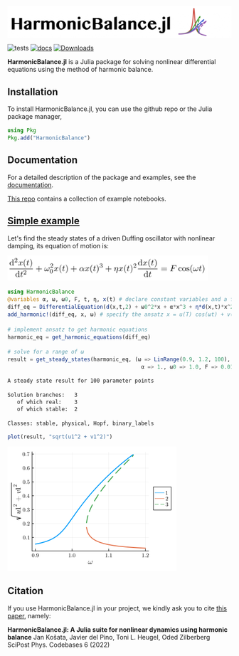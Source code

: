 <img src="./logo.png" width="750" align="top">

![tests](https://github.com/NonlinearOscillations/HarmonicBalance.jl/workflows/Run%20tests/badge.svg?branch=master)
[![docs](https://img.shields.io/badge/docs-online-blue.svg)](https://nonlinearoscillations.github.io/HarmonicBalance.jl/stable/)
[![Downloads](https://img.shields.io/badge/dynamic/json?url=http%3A%2F%2Fjuliapkgstats.com%2Fapi%2Fv1%2Fmonthly_downloads%2FHarmonicBalance&query=total_requests&suffix=%2Fmonth&label=Downloads)](https://juliapkgstats.com/pkg/HarmonicBalance)

**HarmonicBalance.jl** is a Julia package for solving nonlinear differential equations using the method of harmonic balance.

## Installation

To install HarmonicBalance.jl, you can use the github repo or the Julia package manager,
```julia
using Pkg
Pkg.add("HarmonicBalance")
```

## Documentation

For a detailed description of the package and examples, see the [documentation](https://nonlinearoscillations.github.io/HarmonicBalance.jl/).

[This repo](https://github.com/NonlinearOscillations/HarmonicBalance-notebooks) contains a collection of example notebooks.

## [Simple example](https://nonlinearoscillations.github.io/HarmonicBalance.jl/stable/examples/simple_Duffing/)
Let's find the steady states of a driven Duffing oscillator with nonlinear damping, its equation of motion is:

<img src="/docs/images/github_readme_eq.png" width="450">

```julia
using HarmonicBalance
@variables α, ω, ω0, F, t, η, x(t) # declare constant variables and a function x(t)
diff_eq = DifferentialEquation(d(x,t,2) + ω0^2*x + α*x^3 + η*d(x,t)*x^2 ~ F*cos(ω*t), x)
add_harmonic!(diff_eq, x, ω) # specify the ansatz x = u(T) cos(ωt) + v(T) sin(ωt)

# implement ansatz to get harmonic equations
harmonic_eq = get_harmonic_equations(diff_eq)

# solve for a range of ω
result = get_steady_states(harmonic_eq, (ω => LinRange(0.9, 1.2, 100),
                                          α => 1., ω0 => 1.0, F => 0.01, η=>0.1))
```
```
A steady state result for 100 parameter points

Solution branches:   3
   of which real:    3
   of which stable:  2

Classes: stable, physical, Hopf, binary_labels
```

```julia
plot(result, "sqrt(u1^2 + v1^2)")
```

<img src="/docs/images/github_readme_plot.png">

## Citation

If you use HarmonicBalance.jl in your project, we kindly ask you to cite [this paper](https://scipost.org/SciPostPhysCodeb.6), namely:

**HarmonicBalance.jl: A Julia suite for nonlinear dynamics using harmonic balance**
Jan Košata, Javier del Pino, Toni L. Heugel, Oded Zilberberg
SciPost Phys. Codebases 6 (2022) 
